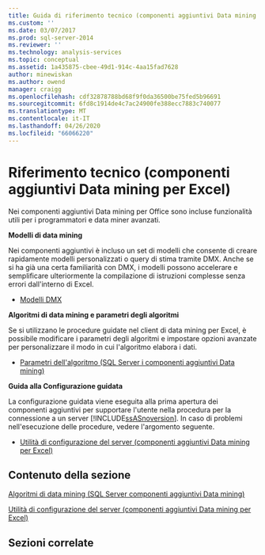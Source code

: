 ```yaml
---
title: Guida di riferimento tecnico (componenti aggiuntivi Data mining per Excel) | Microsoft Docs
ms.custom: ''
ms.date: 03/07/2017
ms.prod: sql-server-2014
ms.reviewer: ''
ms.technology: analysis-services
ms.topic: conceptual
ms.assetid: 1a435875-cbee-49d1-914c-4aa15fad7628
author: minewiskan
ms.author: owend
manager: craigg
ms.openlocfilehash: cdf32878788bd68f9f0da36500be75fed5b96691
ms.sourcegitcommit: 6fd8c1914de4c7ac24900fe388ecc7883c740077
ms.translationtype: MT
ms.contentlocale: it-IT
ms.lasthandoff: 04/26/2020
ms.locfileid: "66066220"
---
```

# <a name="technical-reference-data-mining-add-ins-for-excel"></a>Riferimento tecnico (componenti aggiuntivi Data mining per Excel)
  Nei componenti aggiuntivi Data mining per Office sono incluse funzionalità utili per i programmatori e data miner avanzati.  
  
 **Modelli di data mining**  
  
 Nei componenti aggiuntivi è incluso un set di modelli che consente di creare rapidamente modelli personalizzati o query di stima tramite DMX. Anche se si ha già una certa familiarità con DMX, i modelli possono accelerare e semplificare ulteriormente la compilazione di istruzioni complesse senza errori dall'interno di Excel.  
  
-   [Modelli DMX](dmx-templates.md)  
  
 **Algoritmi di data mining e parametri degli algoritmi**  
  
 Se si utilizzano le procedure guidate nel client di data mining per Excel, è possibile modificare i parametri degli algoritmi e impostare opzioni avanzate per personalizzare il modo in cui l'algoritmo elabora i dati.  
  
-   [Parametri dell'algoritmo &#40;SQL Server i componenti aggiuntivi Data mining&#41;](algorithm-parameters-sql-server-data-mining-add-ins.md)  
  
 **Guida alla Configurazione guidata**  
  
 La configurazione guidata viene eseguita alla prima apertura dei componenti aggiuntivi per supportare l'utente nella procedura per la connessione a un server [!INCLUDE[ssASnoversion](../includes/ssasnoversion-md.md)]. In caso di problemi nell'esecuzione delle procedure, vedere l'argomento seguente.  
  
-   [Utilità di configurazione del server &#40;componenti aggiuntivi Data mining per Excel&#41;](server-configuration-utility-data-mining-add-ins-for-excel.md)  
  
## <a name="in-this-section"></a>Contenuto della sezione  
 [Algoritmi di data mining &#40;SQL Server componenti aggiuntivi Data mining&#41;](data-mining-algorithms-sql-server-data-mining-add-ins.md)  
  
 [Utilità di configurazione del server &#40;componenti aggiuntivi Data mining per Excel&#41;](server-configuration-utility-data-mining-add-ins-for-excel.md)  
  
## <a name="related-sections"></a>Sezioni correlate  
  
